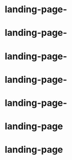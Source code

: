 # landing-page-
# landing-page-
# landing-page-
# landing-page-
# landing-page-
# landing-page
# landing-page
